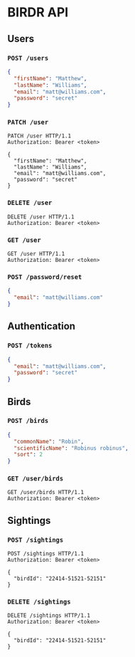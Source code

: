 # BIRDR API

## Users
### `POST /users`

```json
{
  "firstName": "Matthew",
  "lastName": "Williams",
  "email": "matt@williams.com",
  "password": "secret"
}
```

### `PATCH /user`

```http
PATCH /user HTTP/1.1
Authorization: Bearer <token>

{
  "firstName": "Matthew",
  "lastName": "Williams",
  "email": "matt@williams.com",
  "password": "secret"
}
```

### `DELETE /user`

```http
DELETE /user HTTP/1.1
Authorization: Bearer <token>
```

### `GET /user`

```http
GET /user HTTP/1.1
Authorization: Bearer <token>
```

### `POST /password/reset`

```json
{
  "email": "matt@williams.com"
}
```

## Authentication
### `POST /tokens`

```json
{
  "email": "matt@williams.com",
  "password": "secret"
}
```
 
## Birds
### `POST /birds`

```json
{
  "commonName": "Robin",
  "scientificName": "Robinus robinus",
  "sort": 2
}
```

### `GET /user/birds`

```http
GET /user/birds HTTP/1.1
Authorization: Bearer <token>
```

## Sightings
### `POST /sightings`

```http
POST /sightings HTTP/1.1
Authorization: Bearer <token>

{
  "birdId": "22414-51521-52151"
}
```

### `DELETE /sightings`

```http
DELETE /sightings HTTP/1.1
Authorization: Bearer <token>

{
  "birdId": "22414-51521-52151"
}
```
